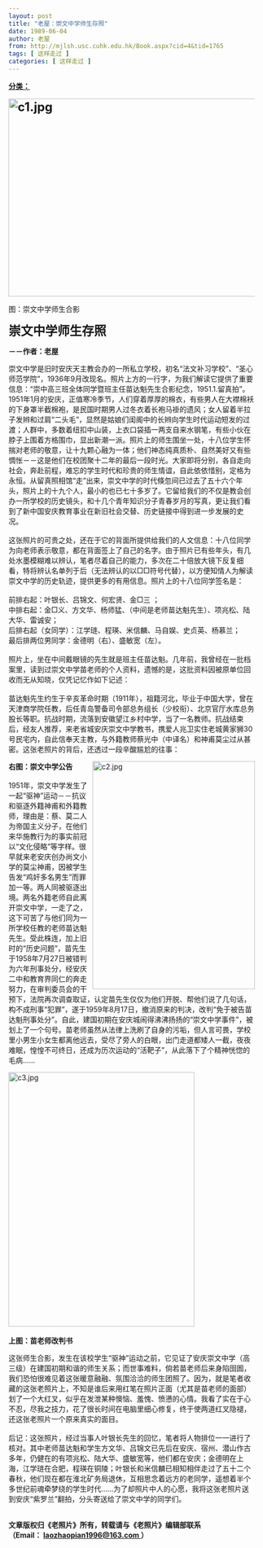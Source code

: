 ```yaml
---
layout: post
title: "老屋：崇文中学师生存照"
date: 1989-06-04
author: 老屋
from: http://mjlsh.usc.cuhk.edu.hk/Book.aspx?cid=4&tid=1765
tags: [ 这样走过 ]
categories: [ 这样走过 ]
---
```


<div style="margin: 15px 10px 10px 0px;">
 <div>
  <span id="ctl00_ContentPlaceHolder1_chapter1_SubjectLabel" style="font-weight:bold;text-decoration:underline;">
   分类：
  </span>
 </div>
 <div>
  <div>
  </div>
  <div style="MARGIN: 15px 10px 10px 0px">
   <div>
    <p>
     <strong>
      <font size="5">
       <img align="top" alt="c1.jpg" border="0" height="389" src="http://mjlsh.usc.cuhk.edu.hk/medias/contents/9/91/c1.jpg" width="533"/>
      </font>
     </strong>
    </p>
    <p>
     图：崇文中学师生合影
    </p>
    <p>
     <strong>
      <font size="5">
       崇文中学师生存照
      </font>
     </strong>
    </p>
    <p>
     <strong>
      －－作者：老屋
     </strong>
    </p>
    <p>
     崇文中学是旧时安庆天主教会办的一所私立学校，初名“法文补习学校”、“圣心师范学院”，1936年9月改现名。照片上方的一行字，为我们解读它提供了重要信息：“崇中高三班全体同学暨班主任苗达魁先生合影纪念，1951.1.留真拍”。1951年1月的安庆，正值寒冷季节，人们穿着厚厚的棉衣，有些男人在大襟棉袄的下身罩半截棉袍，是民国时期男人过冬衣着长袍马褂的遗风；女人留着半拉子发辫和过肩“二头毛”，显然是姑娘们闺阁中的长辫向学生时代运动短发的过渡；人群中，多数着纽扣中山装，上衣口袋插一两支自来水钢笔，有些小伙在脖子上围着方格围巾，显出新潮一派。照片上的师生围坐一处，十八位学生怀揣对老师的敬意，让十九颗心融为一体；他们神态纯真质朴、自然美好又有些惆怅－－这是他们在校团聚十二年的最后一段时光。大家即将分别，各自走向社会，奔赴前程，难忘的学生时代和珍贵的师生情谊，自此依依惜别，定格为永恒。从留真照相馆“走”出来，崇文中学的时代倏忽间已过去了五十六个年头，照片上的十九个人，最小的也已七十多岁了。它留给我们的不仅是教会创办一所学校的历史镜头，和十几个青年知识分子青春岁月的写真，更让我们看到了新中国安庆教育事业在新旧社会交替、历史链接中得到进一步发展的史况。
     <br/>
     <br/>
     这张照片的可贵之处，还在于它的背面所提供给我们的人文信息：十八位同学为向老师表示敬意，都在背面签上了自己的名字。由于照片已有些年头，有几处水墨模糊难以辨认，笔者尽着自己的能力，多次在二十倍放大镜下反复细看，特将辨认名单列于后（无法辨认的以□□符号代替），以方便知情人为解读崇文中学的历史轨迹，提供更多的有用信息。照片上的十八位同学签名是：
     <br/>
     <br/>
     前排右起：叶银长、吕锦文、何宏贤、金□三 ；
     <br/>
     中排右起：金□义、方文华、杨师猛、（中间是老师苗达魁先生）、项兆松、陆大华、雷诚安；
     <br/>
     后排右起（女同学）：江学琏、程瑛、米信麟、马自娱、史贞英、杨慕兰；
     <br/>
     最后排两位男同学：金德明（右）、盛敏宽（左）。
     <br/>
     <br/>
     照片上，坐在中间戴眼镜的先生就是班主任苗达魁。几年前，我曾经在一批档案里，读到过崇文中学苗老师的个人资料，遗憾的是，这批资料因被原单位回收而无从知晓，仅凭记忆作如下记述：
     <br/>
     <br/>
     苗达魁先生约生于辛亥革命时期（1911年），祖籍河北，毕业于中国大学，曾在天津商学院任教，后任青岛警备司令部总务组长（少校衔）、北京官厅水库总务股长等职。抗战时期，流落到安徽望江乡村中学，当了一名教师。抗战结束后，经友人推荐，来老省城安庆崇文中学教书，携爱人兆卫实住老城黄家狮30号民宅内，自此信奉天主教，与外籍教师蔡光中（中译名）和神甫莫尘过从甚密。这张老照片的背后，还透过一段辛酸尴尬的往事：
    </p>
    <p>
     <strong>
      右图：崇文中学公告
     </strong>
     <img align="right" alt="c2.jpg" border="0" height="448" src="http://mjlsh.usc.cuhk.edu.hk/medias/contents/9/91/c2.jpg" width="319"/>
     <br/>
     <br/>
     1951年，崇文中学发生了一起“驱神”运动－－抗议和驱逐外籍神甫和外籍教师，理由是：蔡、莫二人为帝国主义分子，在他们来华施教行为的事实前冠以“文化侵略”等字样。很早就来老安庆创办尚文小学的莫尘神甫，因被学生告发“鸡奸多名男生”而罪加一等。两人同被驱逐出境。两名外籍老师自此离开崇文中学，一走了之，这下可苦了与他们同为一所学校任教的老师苗达魁先生。受此株连，加上旧时的“历史问题”，苗先生于1958年7月27日被错判为六年刑事处分，经安庆二中和教育界同仁的奔走努力，在审判委员会的干预下，法院再次调查取证，认定苗先生仅仅为他们开脱、帮他们说了几句话，构不成刑事“犯罪”，遂于1959年8月17日，撤消原来的判决，改判“免于被告苗达魁刑事处分”。自此，建国初期在安庆城闹得沸沸扬扬的“崇文中学事件”，被划上了一个句号。苗老师虽然从法律上洗刷了自身的污垢，但人言可畏，学校里小男生小女生都离他远去，受尽了旁人的白眼，出门走道都矮人一截，夜夜难眠，惶惶不可终日，还成为历次运动的“活靶子”，从此落下了个精神恍惚的毛病……
    </p>
    <p>
     <img align="top" alt="c3.jpg" border="0" height="500" src="http://mjlsh.usc.cuhk.edu.hk/medias/contents/9/91/c3.jpg" width="365"/>
     <br/>
     <br/>
     <strong>
      上图：苗老师改判书
     </strong>
    </p>
    <p>
     这张师生合影，发生在该校学生“驱神”运动之前，它见证了安庆崇文中学（高三级）在建国初期和谐的师生关系；而世事难料，倘若苗老师后来身陷囹圄，我们恐怕很难见着这张暖意融融、氛围洽洽的师生团照了。因为，就是笔者收藏的这张老照片上，不知是谁后来用红笔在照片正面（尤其是苗老师的面部）划了一个大红叉，似乎在发泄某种懊恼、羞愧、愤懑的心情。我看了实在于心不忍，尽我之技力，花了很长时间在电脑里细心修复，终于使两道红叉隐褪，还这张老照片一个原来真实的面目。
     <br/>
     <br/>
     后记：这张照片，经过当事人叶银长先生的回忆，笔者将人物排位一一进行了核对。其中老师苗达魁和学生方文华、吕锦文已先后在安庆、宿州、潜山作古多年，仍健在的有项兆松、陆大华、盛敏宽等，他们都在安庆；金德明在上海，江学琏在合肥，程瑛在铜陵；叶银长和米信麟已相知相伴走过了五十二个春秋，他们现在都在淮北矿务局退休，互相思念着远方的老同学，遥想着半个多世纪前魂牵梦绕的学生时代……为了却照片中人的心愿，我将这张老照片送到安庆“紫罗兰”翻拍，分头寄送给了崇文中学的同学们。
    </p>
    <p>
     <br/>
     <strong>
      文章版权归《老照片》所有，转载请与《老照片》编辑部联系
      <br/>
      （Email：
     </strong>
     <a href="mailto:laozhaopian1996@163.com">
      <strong>
       laozhaopian1996@163.com
      </strong>
     </a>
     <strong>
      ）
     </strong>
    </p>
   </div>
  </div>
 </div>
</div>

